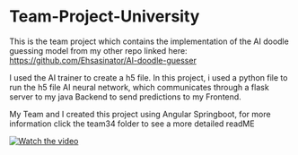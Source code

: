 # Team-Project-University

This is the team project which contains the implementation of the AI doodle guessing model from my other repo linked here: https://github.com/Ehsasinator/AI-doodle-guesser

I used the AI trainer to create a h5 file. In this project, i used a python file to run the h5 file AI neural network, which communicates through a flask server to my java Backend to send predictions to my Frontend.

My Team and I created this project using Angular Springboot, for more information click the team34 folder to see a more detailed readME



[![Watch the video](https://img.icons8.com/clouds/452/play.png)](https://drive.google.com/file/d/12CirOQhb7lHTAiHADkHUg-p-AjAGRXAF/preview)

